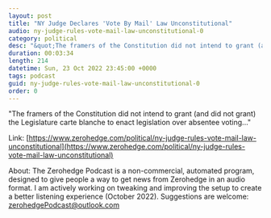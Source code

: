 ```yaml
---
layout: post
title: "NY Judge Declares 'Vote By Mail' Law Unconstitutional"
audio: ny-judge-rules-vote-mail-law-unconstitutional-0
category: political
desc: "&quot;The framers of the Constitution did not intend to grant (and did not grant) the Legislature carte blanche to enact legislation over absentee voting...&quot;"
duration: 00:03:34
length: 214
datetime: Sun, 23 Oct 2022 23:45:00 +0000
tags: podcast
guid: ny-judge-rules-vote-mail-law-unconstitutional-0
order: 0
---
```

&quot;The framers of the Constitution did not intend to grant (and did not grant) the Legislature carte blanche to enact legislation over absentee voting...&quot;

Link: [https://www.zerohedge.com/political/ny-judge-rules-vote-mail-law-unconstitutional](https://www.zerohedge.com/political/ny-judge-rules-vote-mail-law-unconstitutional)

About: The Zerohedge Podcast is a non-commercial, automated program, designed to give people a way to get news from Zerohedge in an audio format.  I am actively working on tweaking and improving the setup to create a better listening experience (October 2022).  Suggestions are welcome: [zerohedgePodcast@outlook.com](mailto:zerohedgePodcast@outlook.com)